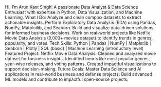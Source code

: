 Hi, I’m Arun Kant Singh!
A passionate Data Analyst & Data Science Enthusiast with expertise in Python, Data Visualization, and Machine Learning.
What I Do:
Analyze and clean complex datasets to extract actionable insights.
Perform Exploratory Data Analysis (EDA) using Pandas, NumPy, Matplotlib, and Seaborn.
Build and visualize data-driven solutions for informed business decisions.
Work on real-world projects like Netflix Movie Data Analysis (9,000+ movies dataset) to identify trends in genres, popularity, and votes.
Tech Skills:
Python | Pandas | NumPy | Matplotlib | Seaborn | Plotly | SQL (basic) | Machine Learning (introductory level)
Featured Project:
Netflix Movie Data Analysis:
Cleaned and analyzed movie dataset for business insights.
Identified trends like most popular genres, year-wise releases, and voting patterns.
Created impactful visualizations to support decision-making.
Future Goals:
Master Data Science and AI applications in real-world business and defense projects.
Build advanced ML models and contribute to impactful open-source projects.
